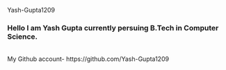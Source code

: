 Yash-Gupta1209
### Hello I am Yash Gupta currently persuing B.Tech in Computer Science.
<br>
 My Github account-
https://github.com/Yash-Gupta1209
</br>


